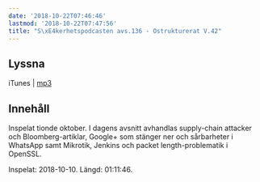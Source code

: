 ```yaml
---
date: '2018-10-22T07:46:46'
lastmod: '2018-10-22T07:47:56'
title: "S\xE4kerhetspodcasten avs.136 - Ostrukturerat V.42"
---
```

## Lyssna

iTunes \| [mp3](http://traffic.libsyn.com/sakerhetspodcasten/Ostrukt-v-42.mp3) 

## Innehåll

Inspelat tionde oktober. I dagens avsnitt avhandlas supply-chain attacker och Bloomberg-artiklar,
Google+ som stänger ner och sårbarheter i WhatsApp samt Mikrotik, Jenkins och packet
length-problematik i OpenSSL.

Inspelat: 2018-10-10. Längd: 01:11:46.
